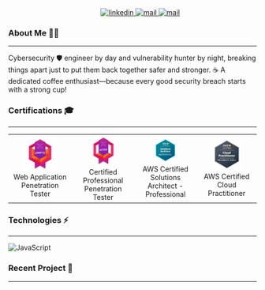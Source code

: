 <p align="center">
<a target="_blank" href=""></a><img src="https://github.com/issambenhida/issambenhida/blob/main/images/welcome.gif?raw=true" alt="">
</p>
<p align="center">
&nbsp;&nbsp;&nbsp;&nbsp;&nbsp;&nbsp;&nbsp;
<a target="_blank" href="https://www.linkedin.com/in/issambenhida">
    <img src="https://img.shields.io/badge/LinkedIn-0077B5?style=for-the-badge&logo=linkedin&logoColor=white" alt="linkedin">
</a>
<a target="_blank" href="mailto:issam.benhida.911@gmail.com">
  <img src="https://img.shields.io/badge/gmail-red?style=for-the-badge&logo=Gmail&logoColor=white" alt="mail">
</a>
<a target="_blank" href="">
    <img src="https://img.shields.io/badge/Twitter-black?style=for-the-badge&logo=x&logoColor=white" alt="mail">
</a>
</p>


### About Me 🧑‍💼
---

Cybersecurity 🛡️ engineer by day and vulnerability hunter by night, breaking things apart just to put them back together safer and stronger. ☕ A dedicated coffee enthusiast—because every good security breach starts with a strong cup!


### Certifications 🎓
---

<table>
  <tr>
    <td align="center">
      <img src="https://github.com/issambenhida/issambenhida/blob/main/images/ewptx.svg?raw=true" width="58%" height="58%" alt=""><br>
      Web Application Penetration Tester<br>
    </td>
    <td align="center">
      <img src="https://github.com/issambenhida/issambenhida/blob/main/images/ecppt.svg?raw=true" width="45%" height="45%" alt=""><br>
      Certified Professional Penetration Tester<br>
    </td>
    <td align="center">
      <img src="https://github.com/issambenhida/issambenhida/blob/main/images/sap.svg?raw=true" width="38%" height="38%" alt=""><br>
      AWS Certified Solutions Architect - Professional <br>
    </td>
    <td align="center">
      <img src="https://github.com/issambenhida/issambenhida/blob/main/images/clf.svg?raw=true" width="52%" height="52%" alt=""><br>
      AWS Certified Cloud Practitioner<br>
    </td>
  </tr>
</table>

### Technologies ⚡
---

![JavaScript](https://img.shields.io/badge/-JavaScript-black?style=flat-square&logo=javascript)

### Recent Project 📂
---

<p align="center">
<a target="_blank" href=""></a><img src="https://readme-components.vercel.app/api?component=logo&logo=☁️&desc=SageOwl&fill=0047ab" alt="">
</p>

<!---
IssamBenhida/IssamBenhida is a ✨ special ✨ repository because its `README.md` (this file) appears on your GitHub profile.
You can click the Preview link to take a look at your changes.

![Blue Line](https://via.placeholder.com/850x2/0000FF/FFFFFF?text=)
--->
